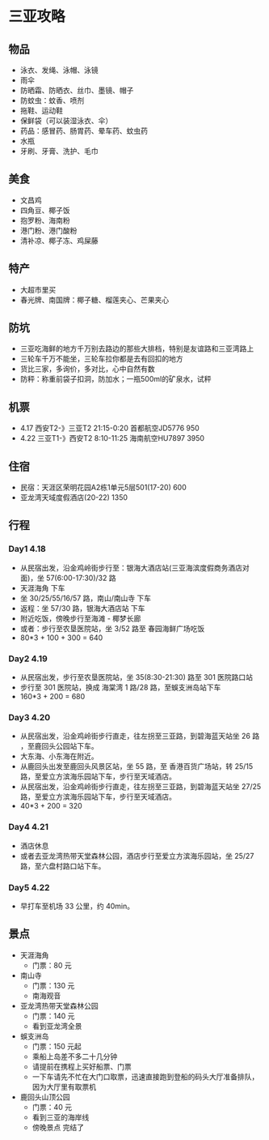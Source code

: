 # 三亚攻略

## 物品

- 泳衣、发绳、泳帽、泳镜
- 雨伞
- 防晒霜、防晒衣、丝巾、墨镜、帽子
- 防蚊虫：蚊香、喷剂
- 拖鞋、运动鞋
- 保鲜袋（可以装湿泳衣、伞）
- 药品：感冒药、肠胃药、晕车药、蚊虫药
- 水瓶
- 牙刷、牙膏、洗护、毛巾

## 美食

- 文昌鸡
- 四角豆、椰子饭
- 抱罗粉、海南粉
- 港门粉、港门酸粉
- 清补凉、椰子冻、鸡屎藤

## 特产

- 大超市里买
- 春光牌、南国牌：椰子糖、榴莲夹心、芒果夹心

## 防坑

- 三亚吃海鲜的地方千万别去路边的那些大排档，特别是友谊路和三亚湾路上
- 三轮车千万不能坐，三轮车拉你都是去有回扣的地方
- 货比三家，多询价，多对比，心中自然有数
- 防秤：称重前袋子扣洞，防加水；一瓶500ml的矿泉水，试秤

## 机票

- 4.17 西安T2-》三亚T2 21:15-0:20 首都航空JD5776 950
- 4.22 三亚T1-》西安T2 8:10-11:25 海南航空HU7897 3950

## 住宿 

- 民宿：天涯区荣明花园A2栋1单元5层501(17-20) 600
- 亚龙湾天域度假酒店(20-22) 1350

## 行程

### Day1 4.18

- 从民宿出发，沿金鸡岭街步行至：银海大酒店站(三亚海滨度假商务酒店对面)，坐 57(6:00-17:30)/32 路
- 天涯海角 下车
- 坐 30/25/55/16/57 路，南山/南山寺 下车
- 返程：坐 57/30 路，银海大酒店站 下车
- 附近吃饭，傍晚步行至海滩 - 椰梦长廊
- 或者：步行至农垦医院站，坐 3/52 路至 春园海鲜广场吃饭
- 80*3 + 100 + 300 = 640

### Day2 4.19

- 从民宿出发，步行至农垦医院站，坐 35(8:30-21:30) 路至 301 医院路口站
- 步行至 301 医院站，换成 海棠湾 1 路/28 路，至蜈支洲岛站下车
- 160*3 + 200 = 680

### Day3 4.20

- 从民宿出发，沿金鸡岭街步行直走，往左拐至三亚路，到碧海蓝天站坐 26 路 ，至鹿回头公园站下车。
- 大东海、小东海在附近。
- 从鹿回头出发至鹿回头风景区站，坐 55 路，至 香港百货广场站，转 25/15 路，至爱立方滨海乐园站下车，步行至天域酒店。
- 从民宿出发，沿金鸡岭街步行直走，往左拐至三亚路，到碧海蓝天站坐 27/25 路，至爱立方滨海乐园站下车，步行至天域酒店。
- 40*3 + 200 = 320

### Day4 4.21

- 酒店休息
- 或者去亚龙湾热带天堂森林公园，酒店步行至爱立方滨海乐园站，坐 25/27 路，至六盘村路口站下车。

### Day5 4.22

- 早打车至机场 33 公里，约 40min。

## 景点

- 天涯海角
    + 门票：80 元
- 南山寺
    + 门票：130 元
    + 南海观音
- 亚龙湾热带天堂森林公园 
    + 门票：140 元
    + 看到亚龙湾全景
- 蜈支洲岛
    + 门票：150 元起
    + 乘船上岛差不多二十几分钟
    + 请提前在携程上买好船票、门票
    + 一下车请先不忙在大门口取票，迅速直接跑到登船的码头大厅准备排队，因为大厅里有取票机
- 鹿回头山顶公园
    + 门票：40 元
    + 看到三亚的海岸线
    + 傍晚景点
完结了



